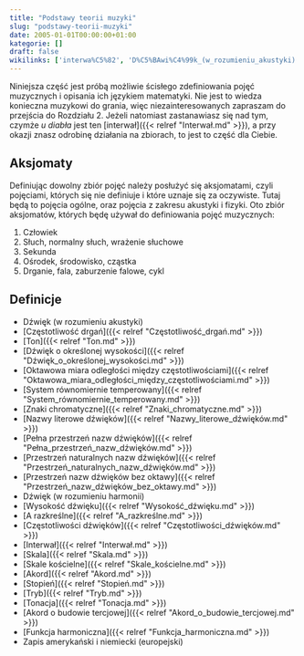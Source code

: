 ```yaml
---
title: "Podstawy teorii muzyki"
slug: "podstawy-teorii-muzyki"
date: 2005-01-01T00:00:00+01:00
kategorie: []
draft: false
wikilinks: ['interwa%C5%82', 'D%C5%BAwi%C4%99k_(w_rozumieniu_akustyki)', 'Cz%C4%99stotliwo%C5%9B%C4%87_drga%C5%84', 'Ton', 'D%C5%BAwi%C4%99k_o_okre%C5%9Blonej_wysoko%C5%9Bci', 'Oktawowa_miara_odleg%C5%82o%C5%9Bci_mi%C4%99dzy_cz%C4%99stotliwo%C5%9Bciami', 'System_r%C3%B3wnomiernie_temperowany', 'Znaki_chromatyczne', 'Nazwy_literowe_d%C5%BAwi%C4%99k%C3%B3w', 'Pe%C5%82na_przestrze%C5%84_nazw_d%C5%BAwi%C4%99k%C3%B3w', 'Przestrze%C5%84_naturalnych_nazw_d%C5%BAwi%C4%99k%C3%B3w', 'Przestrze%C5%84_nazw_d%C5%BAwi%C4%99k%C3%B3w_bez_oktawy', 'D%C5%BAwi%C4%99k_(w_rozumieniu_harmonii)', 'Wysoko%C5%9B%C4%87_d%C5%BAwi%C4%99ku', 'A_razkre%C5%9Blne', 'Cz%C4%99stotliwo%C5%9Bci_d%C5%BAwi%C4%99k%C3%B3w', 'Interwa%C5%82', 'Skala', 'Skale_ko%C5%9Bcielne', 'Akord', 'Stopie%C5%84', 'Tryb', 'Tonacja', 'Akord_o_budowie_tercjowej', 'Funkcja_harmoniczna', 'Zapis_ameryka%C5%84ski_i_niemiecki_(europejski)']
---
```

Niniejsza część jest próbą możliwie ścisłego zdefiniowania pojęć
muzycznych i opisania ich językiem matematyki. Nie jest to wiedza
konieczna muzykowi do grania, więc niezainteresowanych zapraszam do
przejścia do Rozdziału 2. Jeżeli natomiast zastanawiasz się nad tym,
czymże *u diabła* jest ten [interwał]({{< relref "Interwał.md" >}}), a przy
okazji znasz odrobinę działania na zbiorach, to jest to część dla
Ciebie.

## Aksjomaty

Definiując dowolny zbiór pojęć należy posłużyć się aksjomatami, czyli
pojęciami, których się nie definiuje i które uznaje się za oczywiste.
Tutaj będą to pojęcia ogólne, oraz pojęcia z zakresu akustyki i fizyki.
Oto zbiór aksjomatów, których będę używał do definiowania pojęć
muzycznych:

1.  Człowiek
2.  Słuch, normalny słuch, wrażenie słuchowe
3.  Sekunda
4.  Ośrodek, środowisko, cząstka
5.  Drganie, fala, zaburzenie falowe, cykl

## Definicje

  - Dźwięk (w rozumieniu
    akustyki)<!-- link nie odnosił się do niczego: 'Podstawy teorii muzyki' ('content/książka/Podstawy_teorii_muzyki.md') links to 'Dźwięk_\\(w_rozumieniu_akustyki\\)' ('content/książka/Dźwięk_\\(w_rozumieniu_akustyki\\).md') and that does not exist -->
  - [Częstotliwość drgań]({{< relref "Częstotliwość_drgań.md" >}})
  - [Ton]({{< relref "Ton.md" >}})
  - [Dźwięk o określonej
    wysokości]({{< relref "Dźwięk_o_określonej_wysokości.md" >}})
  - [Oktawowa miara odległości między
    częstotliwościami]({{< relref "Oktawowa_miara_odległości_między_częstotliwościami.md" >}})
  - [System równomiernie
    temperowany]({{< relref "System_równomiernie_temperowany.md" >}})
  - [Znaki chromatyczne]({{< relref "Znaki_chromatyczne.md" >}})
  - [Nazwy literowe dźwięków]({{< relref "Nazwy_literowe_dźwięków.md" >}})
  - [Pełna przestrzeń nazw
    dźwięków]({{< relref "Pełna_przestrzeń_nazw_dźwięków.md" >}})
  - [Przestrzeń naturalnych nazw
    dźwięków]({{< relref "Przestrzeń_naturalnych_nazw_dźwięków.md" >}})
  - [Przestrzeń nazw dźwięków bez
    oktawy]({{< relref "Przestrzeń_nazw_dźwięków_bez_oktawy.md" >}})
  - Dźwięk (w rozumieniu
    harmonii)<!-- link nie odnosił się do niczego: 'Podstawy teorii muzyki' ('content/książka/Podstawy_teorii_muzyki.md') links to 'Dźwięk_\\(w_rozumieniu_harmonii\\)' ('content/książka/Dźwięk_\\(w_rozumieniu_harmonii\\).md') and that does not exist -->
  - [Wysokość dźwięku]({{< relref "Wysokość_dźwięku.md" >}})
  - [A razkreślne]({{< relref "A_razkreślne.md" >}})
  - [Częstotliwości dźwięków]({{< relref "Częstotliwości_dźwięków.md" >}})
  - [Interwał]({{< relref "Interwał.md" >}})
  - [Skala]({{< relref "Skala.md" >}})
  - [Skale kościelne]({{< relref "Skale_kościelne.md" >}})
  - [Akord]({{< relref "Akord.md" >}})
  - [Stopień]({{< relref "Stopień.md" >}})
  - [Tryb]({{< relref "Tryb.md" >}})
  - [Tonacja]({{< relref "Tonacja.md" >}})
  - [Akord o budowie tercjowej]({{< relref "Akord_o_budowie_tercjowej.md" >}})
  - [Funkcja harmoniczna]({{< relref "Funkcja_harmoniczna.md" >}})
  - Zapis amerykański i niemiecki
    (europejski)<!-- link nie odnosił się do niczego: 'Podstawy teorii muzyki' ('content/książka/Podstawy_teorii_muzyki.md') links to 'Zapis_amerykański_i_niemiecki_\\(europejski\\)' ('content/książka/Zapis_amerykański_i_niemiecki_\\(europejski\\).md') and that does not exist -->